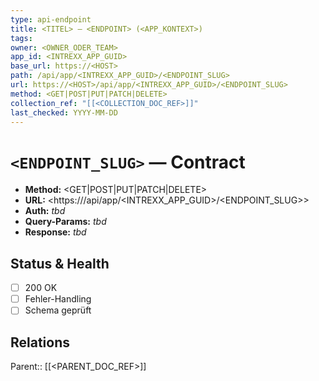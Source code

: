 ```yaml
---
type: api-endpoint
title: <TITEL> — <ENDPOINT> (<APP_KONTEXT>)
tags:
owner: <OWNER_ODER_TEAM>
app_id: <INTREXX_APP_GUID>
base_url: https://<HOST>
path: /api/app/<INTREXX_APP_GUID>/<ENDPOINT_SLUG>
url: https://<HOST>/api/app/<INTREXX_APP_GUID>/<ENDPOINT_SLUG>
method: <GET|POST|PUT|PATCH|DELETE>
collection_ref: "[[<COLLECTION_DOC_REF>]]"
last_checked: YYYY-MM-DD
---
```


# `<ENDPOINT_SLUG>` — Contract
- **Method:** <GET|POST|PUT|PATCH|DELETE>  
- **URL:** <https://<HOST>/api/app/<INTREXX_APP_GUID>/<ENDPOINT_SLUG>>  
- **Auth:** _tbd_  
- **Query-Params:** _tbd_  
- **Response:** _tbd_

## Status & Health
- [ ] 200 OK
- [ ] Fehler-Handling
- [ ] Schema geprüft

## Relations
Parent:: [[<PARENT_DOC_REF>]]
